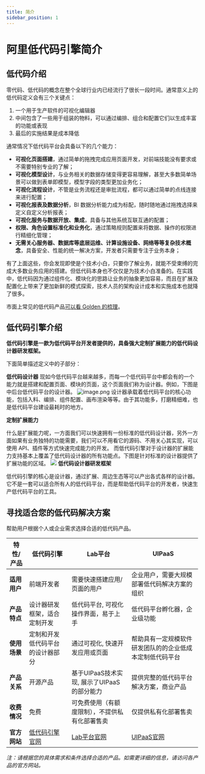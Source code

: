 ```yaml
---
title: 简介
sidebar_position: 1
---
```


# 阿里低代码引擎简介

## 低代码介绍

零代码、低代码的概念在整个全球行业内已经流行了很长一段时间。通常意义上的低代码定义会有三个关键点：

1. 一个用于生产软件的可视化编辑器
2. 中间包含了一些用于组装的物料，可以通过编排、组合和配置它们以生成丰富的功能或表现
3. 最后的实施结果是成本降低

通常情况下低代码平台会具备以下的几个能力：

- **可视化页面搭建**，通过简单的拖拽完成应用页面开发，对前端技能没有要求或不需要特别专业的了解；
- **可视化模型设计**，与业务相关的数据存储变得更容易理解，甚至大多数简单场景可以做到表单即模型，模型字段的类型更加业务化；
- **可视化流程设计**，不管是业务流程还是审批流程，都可以通过简单的点线连接来进行配置；
- **可视化报表及数据分析**，BI 数据分析能力成为标配，随时随地通过拖拽选择来定义自定义分析报表；
- **可视化服务与数据开放、集成**，具备与其他系统互联互通的配置；
- **权限、角色设置标准化和业务化**，通过策略规则配置来将数据、操作的权限进行精细化管理；
- **无需关心服务器、数据库等底层运维、计算设施设备、网络等等复杂技术概念**，具备安全、性能的统一解决方案，开发者只需要专注于业务本身；

有了上面这些，你会发现即使是个技术小白，只要你了解业务，就能不受束缚的完成大多数业务应用的搭建。但低代码本身也不仅仅是为技术小白准备的。在实践中，低代码因为通过组件化、模块化的思路让业务的抽象更加容易，而且在扩展及配置化上带来了更加新鲜的模式探索，技术人员的架构设计成本和实施成本也就降了很多。

市面上常见的低代码产品[可以看 Golden 的梳理](https://golden.com/wiki/No-code_%2F_low-code_development-NMGMEA6)。

## 低代码引擎介绍

**低代码引擎是一款为低代码平台开发者提供的，具备强大定制扩展能力的低代码设计器研发框架。**

下面简单描述定义中的子部分：

**低代码设计器**
现如今低代码平台越来越多，而每一个低代码平台中都会有的一个能力就是搭建和配置页面、模块的页面，这个页面我们称为设计器。例如，下图是中后台低代码平台的设计器。
![image.png](https://img.alicdn.com/imgextra/i3/O1CN01sXuwkK1j8sg4S53Dx_!!6000000004504-2-tps-1682-969.png)
设计器承载着低代码平台的核心功能，包括入料、编排、组件配置、画布渲染等等。由于其功能多，打磨精细难，也是低代码平台建设最耗时的地方。

**定制扩展能力**

什么是扩展能力呢，一方面我们可以快速拥有一份标准的低代码设计器，另外一方面如果有业务独特的功能需要，我们可以不用看它的源码、不用关心其实现，可以使用 API、插件等方式快速完成能力的开发。
而低代码引擎对于设计器的扩展能力支持基本上覆盖了低代码设计器的所有功能点。下图是针对标准的设计器提供了扩展功能的区域。
![](https://img.alicdn.com/imgextra/i1/O1CN01ZVgAE31wltQ4BVnCe_!!6000000006349-2-tps-3838-1914.png)
**低代码设计器研发框架**

低代码引擎的核心是设计器，通过扩展、周边生态等可以产出各式各样的设计器。它不是一套可以适合所有人的低代码平台，而是帮助低代码平台的开发者，快速生产低代码平台的工具。

## 寻找适合您的低代码解决方案

帮助用户根据个人或企业需求选择合适的低代码产品。

| 特性/产品        | 低代码引擎                               | Lab平台                                  | UIPaaS                                      |
|-----------------|-----------------------------------------|-----------------------------------------|--------------------------------------------|
| **适用用户**    | 前端开发者                               | 需要快速搭建应用/页面的用户              | 企业用户，需要大规模部署低代码解决方案的组织 |
| **产品特点**    | 设计器研发框架，适合定制开发            | 低代码平台, 可视化操作界面，易于上手                | 低代码平台孵化器，企业级功能                |
| **使用场景**    | 定制和开发低代码平台的设计器部分        | 通过可视化, 快速开发应用或页面                  | 帮助具有一定规模软件研发团队的的企业低成本定制低代码平台        |
| **产品关系**    | 开源产品                                 | 基于UIPaaS技术实现, 展示了UIPaaS的部分能力                      | 提供完整的低代码平台解决方案，商业产品                |
| **收费情况**    | 免费                                     | 可免费使用（有额度限制），不提供私有化部署售卖 | 仅提供私有化部署售卖                        |
| **官方网站**    | [低代码引擎官网](https://lowcode-engine.cn/) | [Lab平台官网](https://lab.lowcode-engine.cn/) | [UIPaaS官网](https://uipaas.net/)          |

*注：请根据您的具体需求和条件选择合适的产品。如需更详细的信息，请访问各产品的官方网站。*
